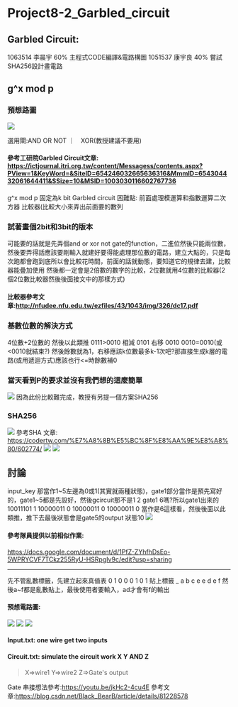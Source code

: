 # Project8-2_Garbled_circuit
## Garbled Circuit:
1063514 李晨宇 60%  主程式CODE編譯&電路構圖
1051537 康宇良 40%  嘗試SHA256設計畫電路
## g^x mod p

### 預想路圖
![](https://cdn.discordapp.com/attachments/623345235585662980/637325632283607060/IMG_20191026_002410.jpg)

選用閘:AND OR NOT ｜　XOR(教授建議不要用)
#### 參考工研院Garbled Circuit文章:　https://ictjournal.itri.org.tw/content/Messagess/contents.aspx?PView=1&KeyWord=&SiteID=654246032665636316&MmmID=654304432061644411&SSize=10&MSID=1003030116602767736

g^x mod p 固定為k bit
Garbled circuit 
困難點: 前面處理模運算和指數運算二次方器
比較器(比較大小來弄出前面要的數列
### 試著畫個2bit和3bit的版本
可能要的話就是先弄個and  or  xor  not  gate的function，二進位然後只能兩位數，然後要弄得話應該要剛輸入就建好要得能處理那位數的電路，建立大點的，只是每次跑都會跑到底所以會比較花時間，前面的話就動態，要知道它的規律去建，比較器能疊加使用
然後都一定會是2倍數的數字的比較，2位數就用4位數的比較器(2個2位數比較器然後後面接文中的那樣方式)
#### 比較器參考文章:http://nfudee.nfu.edu.tw/ezfiles/43/1043/img/326/dc17.pdf

### 基數位數的解決方式
4位數+2位數的
然後以此類推
0111>0010
相減
0101
右移
0010
0010=0010(或<0010就結束?)
然後餘數就為1，右移應該k位數最多k-1次吧?那直接生成k層的電路(或用遞迴方式)應該也行<=時餘數補0

### 當天看到P的要求並沒有我們想的這麼簡單
![](https://cdn.discordapp.com/attachments/623345235585662980/638589759924600832/DSC_2078.JPG)
因為此份比較難完成，教授有另提一個方案SHA256
### SHA256
![](https://upload.wikimedia.org/wikipedia/commons/thumb/7/7d/SHA-2.svg/400px-SHA-2.svg.png)
參考SHA 文章:
https://codertw.com/%E7%A8%8B%E5%BC%8F%E8%AA%9E%E8%A8%80/602774/
![](https://cdn.discordapp.com/attachments/623345235585662980/637331182899429387/unknown.png)
![](https://cdn.discordapp.com/attachments/623345235585662980/637332513131462674/unknown.png)
## 討論
input_key
那當作1~5左邊為0或1(其實就兩種狀態)，gate1部分當作是預先寫好的，gate1~5都是先設好，然後gcircuit那不是1   2   gate1   6嗎?所以gate1出來的
10011101    1
10000011    0
10000011    0
10000011    0
當作是6這樣看，然後後面以此類推，推下去最後狀態會是gate5的output 狀態10
![](https://media.discordapp.net/attachments/623345235585662980/639645138712526858/Screenshot_20191101-100116.png?width=380&height=675)

#### 參考隊員提供以前相似作業:
https://docs.google.com/document/d/1PfZ-ZYhfhDsEo-5WPRYCVF7TCkz255RyU-HSRpgIv9c/edit?usp=sharing

---
先不管亂數標籤，先建立起來真值表
0   1
0 0   0
1  0    1
貼上標籤
_   a   b
c e   e
d e   f
然後a~f都是亂數貼上，最後使用者要輸入，ad才會有f的輸出
#### 預想電路圖:
![](https://i.imgur.com/vnHcqBE.png)
![](https://i.imgur.com/ArLDfN2.png)
![](https://media.discordapp.net/attachments/623345235585662980/640063659040702464/unknown.png)
#### Input.txt: one wire get two inputs
#### Circuit.txt: simulate the circuit work X Y AND Z
>X=>wire1 
Y=>wire2 
Z=>Gate's output

Gate 串接想法參考:https://youtu.be/jkHc2-4cu4E
參考文章:https://blog.csdn.net/Black_BearB/article/details/81228578


